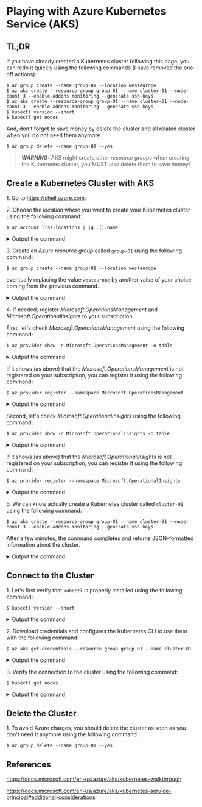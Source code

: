 # Playing with Azure Kubernetes Service (AKS)

## TL;DR

If you have already created a Kubernetes cluster following this page, you can redo it quickly using the following commands (I have removed the one-off actions):

```
$ az group create --name group-01 --location westeurope
$ az aks create --resource-group group-01 --name cluster-01 --node-count 3 --enable-addons monitoring --generate-ssh-keys
$ az aks create --resource-group group-01 --name cluster-01 --node-count 3 --enable-addons monitoring --generate-ssh-keys
$ kubectl version --short
$ kubectl get nodes
```

And, don't forget to save money by delete the cluster and all related cluster when you do not need them anymore.
```
$ az group delete --name group-01 --yes
```

> **_WARNING:_** AKS might create other _resource groups_ when creating the Kubernetes cluster, you MUST also delete them to save money!

## Create a Kubernetes Cluster with AKS

1\. Go to <https://shell.azure.com>.

2\. Choose the _location_ where you want to create your Kubernetes cluster using the following command:

```
$ az account list-locations | jq .[].name
```
<details><summary>Output the command</summary>

```
"eastus"
"eastus2"
"southcentralus"
"westus2"
"australiaeast"
...
"francecentral"
...
```
</details>

3\. Create an Azure _resource group_ called `group-01` using the following command:

```
$ az group create --name group-01 --location westeurope
```
eventually replacing the value `westeurope` by another value of your choice coming from the previous command.
<details><summary>Output the command</summary>

```json
{
  "id": "/subscriptions/99999999-9999-9999-9999-999999999999/resourceGroups/group-01",
  "location": "westeurope",
  "managedBy": null,
  "name": "group-01",
  "properties": {
    "provisioningState": "Succeeded"
  },
  "tags": null,
  "type": "Microsoft.Resources/resourceGroups"
}
```
</details>

4\. If needed, register _Microsoft.OperationsManagement_ and _Microsoft.OperationalInsights_ to your subscription.

First, let's check _Microsoft.OperationsManagement_ using the following command:

```
$ az provider show -n Microsoft.OperationsManagement -o table
```
<details><summary>Output the command</summary>

```
Namespace                       RegistrationPolicy    RegistrationState
------------------------------  --------------------  -------------------
Microsoft.OperationsManagement  RegistrationRequired  NotRegistered
```
</details>

If it shows (as above) that the _Microsoft.OperationsManagement_ is not registered on your subscription, you can register it using the following command:

```
$ az provider register --namespace Microsoft.OperationsManagement
```
<details><summary>Output the command</summary>

```
Registering is still on-going. You can monitor using 'az provider show -n Microsoft.OperationsManagement'
```
</details>

Second, let's check _Microsoft.OperationalInsights_ using the following command:

```
$ az provider show -n Microsoft.OperationalInsights -o table
```
<details><summary>Output the command</summary>

```
Namespace                      RegistrationPolicy    RegistrationState
-----------------------------  --------------------  -------------------
Microsoft.OperationalInsights  RegistrationRequired  NotRegistered
```
</details>

If it shows (as above) that the _Microsoft.OperationalInsights_ is not registered on your subscription, you can register it using the following command:

```
$ az provider register --namespace Microsoft.OperationalInsights
```
<details><summary>Output the command</summary>

```
Registering is still on-going. You can monitor using 'az provider show -n Microsoft.OperationalInsights'
```
</details>

5\. We can know actually create a Kubernetes cluster called `cluster-01` using the following command:

```
$ az aks create --resource-group group-01 --name cluster-01 --node-count 3 --enable-addons monitoring --generate-ssh-keys
```

After a few minutes, the command completes and returns JSON-formatted information about the cluster.

<details><summary>Output the command</summary>

```json
{
  "aadProfile": null,
  "addonProfiles": {
    "KubeDashboard": {
      "config": null,
      "enabled": true,
      "identity": null
    },
    "omsagent": {
      "config": {
        "logAnalyticsWorkspaceResourceID": "/subscriptions/99999999-9999-9999-9999-999999999999/resourcegroups/defaultresourcegroup-par/providers/microsoft.operationalinsights/workspaces/defaultworkspace-99999999-9999-9999-9999-999999999999-par"
      },
      "enabled": true,
      "identity": null
    }
  },
  "agentPoolProfiles": [
    {
      "availabilityZones": null,
      "count": 3,
      "enableAutoScaling": null,
      "enableNodePublicIp": false,
      "maxCount": null,
      "maxPods": 110,
      "minCount": null,
      "mode": "System",
      "name": "nodepool1",
      "nodeLabels": {},
      "nodeTaints": null,
      "orchestratorVersion": "1.16.10",
      "osDiskSizeGb": 128,
      "osType": "Linux",
      "provisioningState": "Succeeded",
      "scaleSetEvictionPolicy": null,
      "scaleSetPriority": null,
      "spotMaxPrice": null,
      "tags": null,
      "type": "VirtualMachineScaleSets",
      "vmSize": "Standard_DS2_v2",
      "vnetSubnetId": null
    }
  ],
  "apiServerAccessProfile": null,
  "autoScalerProfile": null,
  "diskEncryptionSetId": null,
  "dnsPrefix": "cluster-01-group-01-999999",
  "enablePodSecurityPolicy": null,
  "enableRbac": true,
  "fqdn": "cluster-01-group-01-999999-99999999.hcp.francecentral.azmk8s.io",
  "id": "/subscriptions/99999999-9999-9999-9999-999999999999/resourcegroups/group-01/providers/Microsoft.ContainerService/managedClusters/cluster-01",
  "identity": null,
  "identityProfile": null,
  "kubernetesVersion": "1.16.10",
  "linuxProfile": {
    "adminUsername": "azureuser",
    "ssh": {
      "publicKeys": [
        {
          "keyData": "ssh-rsa AAAAB3NzaC1yc2EAAAADAQABAAABAQDSkT3A1j89RT/540ghIMHXIVwNlAEM3WtmqVG7YN/wYwtsJ8iCszg4/lXQsfLFxYmEVe8L9atgtMGCi5QdYPl4X/c+5YxFfm88Yjfx+2xEgUdOr864eaI22yaNMQ0AlyilmK+PcSyxKP4dzkf6B5Nsw8lhfB5n9F5md6GHLLjOGuBbHYlesKJKnt2cMzzS90BdRk73qW6wJ+MCUWo+cyBFZVGOzrjJGEcHewOCbVs+IJWBFSi6w1enbKGc+RY9KrnzeDKWWqzYnNofiHGVFAuMxrmZOasqlTIKiC2UK3RmLxZicWiQmPnpnjJRo7pL0oYM9r/sIWzD6i2S9szDy6aZ"
        }
      ]
    }
  },
  "location": "francecentral",
  "maxAgentPools": 10,
  "name": "cluster-01",
  "networkProfile": {
    "dnsServiceIp": "10.0.0.10",
    "dockerBridgeCidr": "172.17.0.1/16",
    "loadBalancerProfile": {
      "allocatedOutboundPorts": null,
      "effectiveOutboundIps": [
        {
          "id": "/subscriptions/99999999-9999-9999-9999-999999999999/resourceGroups/MC_group-01_cluster-01_francecentral/providers/Microsoft.Network/publicIPAddresses/99999999-9999-9999-9999-999999999999",
          "resourceGroup": "MC_group-01_cluster-01_francecentral"
        }
      ],
      "idleTimeoutInMinutes": null,
      "managedOutboundIps": {
        "count": 1
      },
      "outboundIpPrefixes": null,
      "outboundIps": null
    },
    "loadBalancerSku": "Standard",
    "networkMode": null,
    "networkPlugin": "kubenet",
    "networkPolicy": null,
    "outboundType": "loadBalancer",
    "podCidr": "10.244.0.0/16",
    "serviceCidr": "10.0.0.0/16"
  },
  "nodeResourceGroup": "MC_group-01_cluster-01_francecentral",
  "privateFqdn": null,
  "provisioningState": "Succeeded",
  "resourceGroup": "group-01",
  "servicePrincipalProfile": {
    "clientId": "99999999-9999-9999-9999-999999999999",
    "secret": null
  },
  "sku": {
    "name": "Basic",
    "tier": "Free"
  },
  "tags": null,
  "type": "Microsoft.ContainerService/ManagedClusters",
  "windowsProfile": null
}
```
</details>

## Connect to the Cluster

1\. Let's first verify that `kubectl` is properly installed using the following command:

```
$ kubectl version --short
```
<details><summary>Output the command</summary>

```
Client Version: v1.16.0
error: You must be logged in to the server (the server has asked for the client to provide credentials)
```
</details>

2\. Download credentials and configures the Kubernetes CLI to use them with the following command:
```
$ az aks get-credentials --resource-group group-01 --name cluster-01
```
<details><summary>Output the command</summary>

```
Merged "cluster-01" as current context in /home/patrice/.kube/config
```
</details>

3\. Verify the connection to the cluster using the following command:
```
$ kubectl get nodes
```
<details><summary>Output the command</summary>

```
NAME                                STATUS   ROLES   AGE   VERSION
aks-nodepool1-14300836-vmss000000   Ready    agent   22m   v1.16.10
aks-nodepool1-14300836-vmss000001   Ready    agent   21m   v1.16.10
aks-nodepool1-14300836-vmss000002   Ready    agent   22m   v1.16.10
```
</details>

## Delete the Cluster

1\. To avoid Azure charges, you should delete the cluster as soon as you don't need it anymore using the following command:
```
$ az group delete --name group-01 --yes
```

## References

<https://docs.microsoft.com/en-us/azure/aks/kubernetes-walkthrough>

<https://docs.microsoft.com/en-us/azure/aks/kubernetes-service-principal#additional-considerations>
